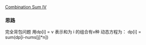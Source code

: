 [Combination Sum IV](https://leetcode.com/problems/combination-sum-iv/)

### 思路
完全背包问题
用dp[i] = v 表示和为 i 的组合有v种
动态方程为：
dp[i] = sum(dp[i-nums[j]*n])
